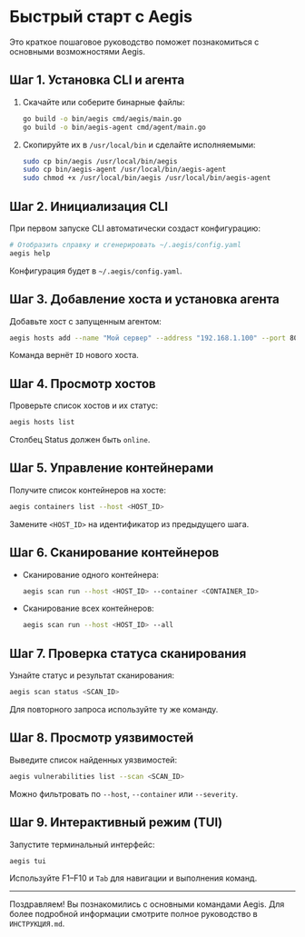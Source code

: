 # Быстрый старт с Aegis

Это краткое пошаговое руководство поможет познакомиться с основными возможностями Aegis.

## Шаг 1. Установка CLI и агента

1. Скачайте или соберите бинарные файлы:
   ```bash
   go build -o bin/aegis cmd/aegis/main.go
   go build -o bin/aegis-agent cmd/agent/main.go
   ```
2. Скопируйте их в `/usr/local/bin` и сделайте исполняемыми:
   ```bash
   sudo cp bin/aegis /usr/local/bin/aegis
   sudo cp bin/aegis-agent /usr/local/bin/aegis-agent
   sudo chmod +x /usr/local/bin/aegis /usr/local/bin/aegis-agent
   ```

## Шаг 2. Инициализация CLI

При первом запуске CLI автоматически создаст конфигурацию:
```bash
# Отобразить справку и сгенерировать ~/.aegis/config.yaml
aegis help
```  
Конфигурация будет в `~/.aegis/config.yaml`.

## Шаг 3. Добавление хоста и установка агента

Добавьте хост с запущенным агентом:
```bash
aegis hosts add --name "Мой сервер" --address "192.168.1.100" --port 8080
```  
Команда вернёт `ID` нового хоста.

## Шаг 4. Просмотр хостов

Проверьте список хостов и их статус:
```bash
aegis hosts list
```  
Столбец Status должен быть `online`.

## Шаг 5. Управление контейнерами

Получите список контейнеров на хосте:
```bash
aegis containers list --host <HOST_ID>
```  
Замените `<HOST_ID>` на идентификатор из предыдущего шага.

## Шаг 6. Сканирование контейнеров

- Сканирование одного контейнера:
  ```bash
  aegis scan run --host <HOST_ID> --container <CONTAINER_ID>
  ```
- Сканирование всех контейнеров:
  ```bash
  aegis scan run --host <HOST_ID> --all
  ```

## Шаг 7. Проверка статуса сканирования

Узнайте статус и результат сканирования:
```bash
aegis scan status <SCAN_ID>
```  
Для повторного запроса используйте ту же команду.

## Шаг 8. Просмотр уязвимостей

Выведите список найденных уязвимостей:
```bash
aegis vulnerabilities list --scan <SCAN_ID>
```  
Можно фильтровать по `--host`, `--container` или `--severity`.

## Шаг 9. Интерактивный режим (TUI)

Запустите терминальный интерфейс:
```bash
aegis tui
```  
Используйте F1–F10 и `Tab` для навигации и выполнения команд.

---

Поздравляем! Вы познакомились с основными командами Aegis. Для более подробной информации смотрите полное руководство в `ИНСТРУКЦИЯ.md`. 

